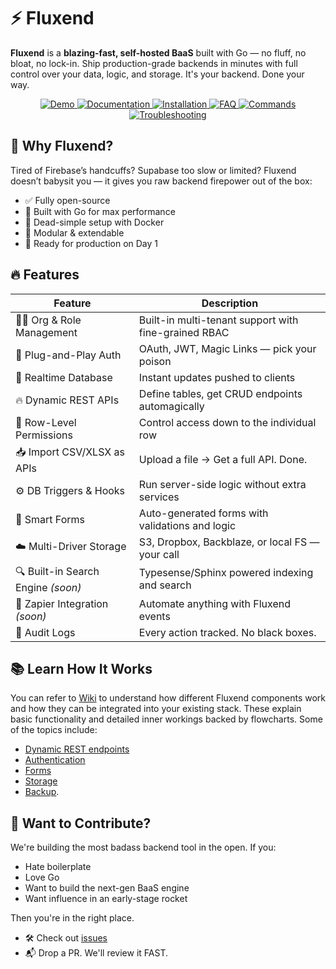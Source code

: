 # ⚡️ Fluxend
**Fluxend** is a **blazing-fast, self-hosted BaaS** built with Go — no fluff, no bloat, no lock-in. Ship production-grade backends in minutes with full control over your data, logic, and storage. It's your backend. Done your way.

<div align="center">
<a href="https://fluxend.app/">
  <img src="https://img.shields.io/badge/demo-FF6B6B?style=flat&logo=rocket&logoColor=white" alt="Demo" />
</a>
<a href="https://docs.fluxend.app/">
  <img src="https://img.shields.io/badge/docs-4ECDC4?style=flat&logo=gitbook&logoColor=white" alt="Documentation" />
</a>
<a href="https://docs.fluxend.app/quickstart">
  <img src="https://img.shields.io/badge/⚡_install-45B7D1?style=flat&logo=download&logoColor=white" alt="Installation" />
</a>
<a href="https://docs.fluxend.app/faq">
  <img src="https://img.shields.io/badge/❓_faq-FFA07A?style=flat&logo=question&logoColor=white" alt="FAQ" />
</a>
<a href="https://docs.fluxend.app/essentials/commands">
  <img src="https://img.shields.io/badge/🔧_commands-98D8C8?style=flat&logo=terminal&logoColor=white" alt="Commands" />
</a>
<a href="https://docs.fluxend.app/essentials/troubleshooting">
  <img src="https://img.shields.io/badge/🛠️_troubleshoot-F7DC6F?style=flat&logo=tools&logoColor=white" alt="Troubleshooting" />
</a>
</div>

## 🚀 Why Fluxend?
Tired of Firebase’s handcuffs? Supabase too slow or limited? Fluxend doesn’t babysit you — it gives you raw backend firepower out of the box:

- ✅ Fully open-source
- 🧠 Built with Go for max performance
- 🔩 Dead-simple setup with Docker
- 🧱 Modular & extendable
- 🧨 Ready for production on Day 1

## 🔥 Features
| Feature | Description |
|--------|-------------|
| 🧑‍💼 Org & Role Management | Built-in multi-tenant support with fine-grained RBAC |
| 🔐 Plug-and-Play Auth | OAuth, JWT, Magic Links — pick your poison |
| 🔄 Realtime Database | Instant updates pushed to clients |
| 🔥 Dynamic REST APIs | Define tables, get CRUD endpoints automagically |
| 🧮 Row-Level Permissions | Control access down to the individual row |
| 📥 Import CSV/XLSX as APIs | Upload a file → Get a full API. Done. |
| ⚙️ DB Triggers & Hooks | Run server-side logic without extra services |
| 🧾 Smart Forms | Auto-generated forms with validations and logic |
| ☁️ Multi-Driver Storage | S3, Dropbox, Backblaze, or local FS — your call |
| 🔍 Built-in Search Engine *(soon)* | Typesense/Sphinx powered indexing and search |
| 🔁 Zapier Integration *(soon)* | Automate anything with Fluxend events |
| 📜 Audit Logs | Every action tracked. No black boxes. |

## 📚 Learn How It Works
You can refer to [Wiki](https://github.com/fluxend/fluxend/wiki) to understand how different Fluxend components work and how they can be integrated into your existing stack. These explain basic functionality and detailed inner workings backed by flowcharts. Some of the topics include:
- [Dynamic REST endpoints](https://github.com/fluxend/fluxend/wiki/Dynamic-REST-Endpoints)
- [Authentication](https://github.com/fluxend/fluxend/wiki/Authentication)
- [Forms](https://github.com/fluxend/fluxend/wiki/Forms)
- [Storage](https://github.com/fluxend/fluxend/wiki/Storage)
- [Backup](https://github.com/fluxend/fluxend/wiki/Backups).

## 🤝 Want to Contribute?
We're building the most badass backend tool in the open. If you:

- Hate boilerplate
- Love Go
- Want to build the next-gen BaaS engine
- Want influence in an early-stage rocket

Then you're in the right place.

- 🛠 Check out [issues](https://github.com/fluxend/fluxend/issues)
- 📬 Drop a PR. We'll review it FAST.
